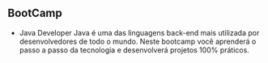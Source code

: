 ## BootCamp

- Java Developer
Java é uma das linguagens back-end mais utilizada por desenvolvedores de todo o mundo. Neste bootcamp você aprenderá o passo a passo da tecnologia e desenvolverá projetos 100% práticos.
